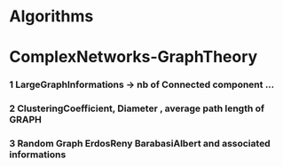 # Algorithms

# ComplexNetworks-GraphTheory

### 1 LargeGraphInformations -> nb of Connected component ...

### 2 ClusteringCoefficient, Diameter , average path length of GRAPH

### 3 Random Graph ErdosReny BarabasiAlbert and associated informations